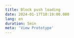 ```yaml
---
title: Block push loading
date: 2024-01-17T10:19:00.000
lang: en
duration: 5min
meta: 'View Prototype'
---
```




<BlockPushLoading />
